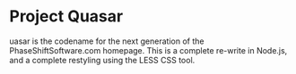 # Project Quasar

uasar is the codename for the next generation of the PhaseShiftSoftware.com homepage. This is a complete re-write in Node.js, and a complete restyling using the LESS CSS tool.
